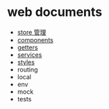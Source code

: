 # web documents

- [store 管理](./store.md)
- [components](./components.md)
- [getters](./getters.md)
- [services](./services.md)
- [styles](./styles.md)
- routing
- local
- env
- mock
- tests
